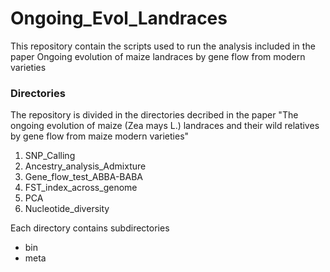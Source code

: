# Ongoing_Evol_Landraces
This repository contain the scripts used to  run the analysis included in the paper Ongoing evolution of maize landraces by gene flow from modern varieties

### Directories
The repository is divided in the directories decribed in the paper "The ongoing evolution of maize (Zea mays L.) landraces and their wild relatives by gene flow from maize modern varieties"

1) SNP_Calling
2) Ancestry_analysis_Admixture
3) Gene_flow_test_ABBA-BABA
4) FST_index_across_genome
5) PCA
6) Nucleotide_diversity

Each directory contains subdirectories
- bin
- meta
